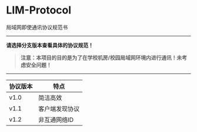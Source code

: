 # LIM-Protocol
局域网即使通讯协议规范书

---

**请选择分支版本查看具体的协议规范！**

> **注意：本项目的目的是为了在学校机房/校园局域网环境内进行通讯！未考虑安全问题！**

---

| 协议版本 | 特点 |
| ------- | ----- |
| v1.0 | 简洁高效 |
| v1.1 | 客户端发现协议 |
| v1.2 | 非互通网络ID |
